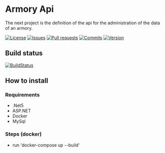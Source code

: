 # Armory Api

The next project is the definition of the api for the administration of the data of an armory.

[![License](https://img.shields.io/github/license/cantte/Armory.Api)](https://github.com/cantte/Armory.Api/blob/master/LICENSE)
[![Issues](https://img.shields.io/github/issues/cantte/Armory.Api)](https://github.com/cantte/Armory.Api/issues)
[![Pull requests](https://img.shields.io/github/issues-pr/cantte/Armory.Api)](https://github.com/cantte/Armory.Api/pulls)
[![Commits](https://img.shields.io/github/commit-activity/m/cantte/Armory.Api)](https://github.com/cantte/Armory.Api/commits)
[![Version](https://img.shields.io/github/v/tag/cantte/Armory.Api)](https://github.com/cantte/Armory.Api/releases)

## Build status

[![BuildStatus](https://img.shields.io/github/workflow/status/cantte/Armory.Api/.NET)](https://github.com/cantte/Armory.Api/actions/workflows/dotnet.yml)

## How to install

### Requirements

- .Net5
- ASP.NET
- Docker
- MySql

### Steps (docker)

- run 'docker-compose up --build'
